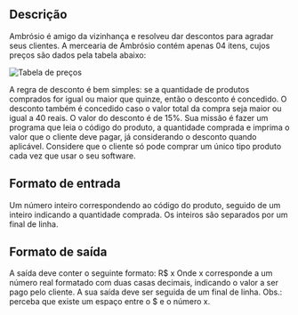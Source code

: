 ## Descrição

Ambrósio é amigo da vizinhança e resolveu dar descontos para agradar seus clientes. A mercearia de Ambrósio contém apenas 04 itens, cujos preços são dados pela tabela abaixo:

![Tabela de preços](./Tabela_Mercearia_do_Ambrosio.png)

A regra de desconto é bem simples: se a quantidade de produtos comprados for igual ou maior que quinze, então o desconto é concedido. O desconto também é concedido caso o valor total da compra seja maior ou igual a 40 reais.
O valor do desconto é de 15%.
Sua missão é fazer um programa que leia o código do produto, a quantidade comprada e imprima o valor que o cliente deve pagar, já considerando o desconto quando aplicável.
Considere que o cliente só pode comprar um único tipo produto cada vez que usar o seu software.

## Formato de entrada

Um número inteiro correspondendo ao código do produto, seguido de um inteiro indicando a quantidade comprada.
Os inteiros são separados por um final de linha.

## Formato de saída

A saída deve conter o seguinte formato:
R$ x
Onde x corresponde a um número real formatado com duas casas decimais, indicando o valor a ser pago pelo cliente.
A sua saída deve ser seguida de um final de linha.
Obs.: perceba que existe um espaço entre o $ e o número x.  
